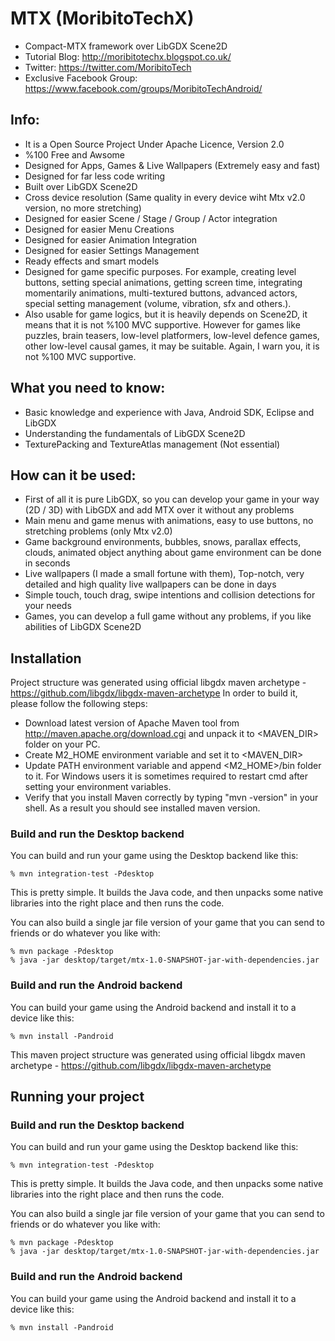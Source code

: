 MTX (MoribitoTechX)
===

- Compact-MTX framework over LibGDX Scene2D 
- Tutorial Blog: http://moribitotechx.blogspot.co.uk/
- Twitter: https://twitter.com/MoribitoTech
- Exclusive Facebook Group: https://www.facebook.com/groups/MoribitoTechAndroid/

Info:
---------
- It is a Open Source Project Under Apache Licence, Version 2.0
- %100 Free and Awsome 
- Designed for Apps, Games & Live Wallpapers (Extremely easy and fast)
- Designed for far less code writing
- Built over LibGDX Scene2D
- Cross device resolution (Same quality in every device wiht Mtx v2.0 version, no more stretching)
- Designed for easier Scene / Stage / Group / Actor integration
- Designed for easier Menu Creations
- Designed for easier Animation Integration
- Designed for easier Settings Management
- Ready effects and smart models
- Designed for game specific purposes. For example, creating level buttons, setting special animations, getting screen time, integrating momentarily animations, multi-textured buttons, advanced actors, special setting management (volume, vibration, sfx and others.).
- Also usable for game logics, but it is heavily depends on Scene2D, it means that it is not %100 MVC supportive. However for games like puzzles, brain teasers, low-level platformers, low-level defence games, other low-level causal games, it may be suitable. Again, I warn you, it is not %100 MVC supportive.

What you need to know:
---------
- Basic knowledge and experience with Java, Android SDK, Eclipse and LibGDX
- Understanding the fundamentals of LibGDX Scene2D
- TexturePacking and TextureAtlas management (Not essential)

How can it be used:
---------
- First of all it is pure LibGDX, so you can develop your game in your way (2D / 3D) with LibGDX and add MTX over it without any problems
- Main menu and game menus with animations, easy to use buttons, no stretching problems (only Mtx v2.0)
- Game background environments, bubbles, snows, parallax effects, clouds, animated object anything about game environment can be done in seconds
- Live wallpapers (I made a small fortune with them), Top-notch, very detailed and high quality live wallpapers can be done in days
- Simple touch, touch drag, swipe intentions and collision detections for your needs
- Games, you can develop a full game without any problems, if you like abilities of LibGDX Scene2D


## Installation

Project structure was generated using official libgdx maven archetype - https://github.com/libgdx/libgdx-maven-archetype
In order to build it, please follow the following steps:
- Download latest version of Apache Maven tool from http://maven.apache.org/download.cgi and unpack it to <MAVEN_DIR> folder on your PC.
- Create M2_HOME environment variable and set it to <MAVEN_DIR>
- Update PATH environment variable and append <M2_HOME>/bin folder to it. For Windows users it is sometimes required to restart cmd after setting your environment variables.
- Verify that you install Maven correctly by typing "mvn -version" in your shell. As a result you should see installed maven version.

### Build and run the Desktop backend

You can build and run your game using the Desktop backend like this:

```
% mvn integration-test -Pdesktop
```

This is pretty simple. It builds the Java code, and then unpacks some native libraries into the
right place and then runs the code.

You can also build a single jar file version of your game that you can send to friends or do
whatever you like with:

```
% mvn package -Pdesktop
% java -jar desktop/target/mtx-1.0-SNAPSHOT-jar-with-dependencies.jar
```

### Build and run the Android backend

You can build your game using the Android backend and install it to a device like this:

```
% mvn install -Pandroid
```
This maven project structure was generated using official libgdx maven archetype - https://github.com/libgdx/libgdx-maven-archetype

## Running your project

### Build and run the Desktop backend

You can build and run your game using the Desktop backend like this:

```
% mvn integration-test -Pdesktop
```

This is pretty simple. It builds the Java code, and then unpacks some native libraries into the
right place and then runs the code.

You can also build a single jar file version of your game that you can send to friends or do
whatever you like with:

```
% mvn package -Pdesktop
% java -jar desktop/target/mtx-1.0-SNAPSHOT-jar-with-dependencies.jar
```

### Build and run the Android backend

You can build your game using the Android backend and install it to a device like this:

```
% mvn install -Pandroid
```
